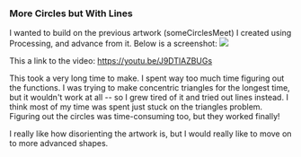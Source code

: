 ### More Circles but With Lines

I wanted to build on the previous artwork (someCirclesMeet) I created using Processing, and advance from it. Below is a screenshot:
![](may31.JPG)

This a link to the video: https://youtu.be/J9DTlAZBUGs

This took a very long time to make. I spent way too much time figuring out the functions. I was trying to make concentric triangles for the longest time, but it wouldn't work at all -- so I grew tired of it and tried out lines instead. I think most of my time was spent just stuck on the triangles problem. Figuring out the circles was time-consuming too, but they worked finally!

I really like how disorienting the artwork is, but I would really like to move on to more advanced shapes. 




